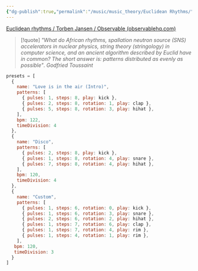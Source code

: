 ```yaml
---
{"dg-publish":true,"permalink":"/music/music_theory/Euclidean Rhythms/"}
---
```


[Euclidean rhythms / Torben Jansen / Observable (observablehq.com)](https://observablehq.com/@toja/euclidean-rhythms)

> [!quote] _"What do African rhythms, spallation neutron source (SNS) accelerators in nuclear physics, string theory (stringology) in computer science, and an ancient algorithm described by Euclid have in common? The short answer is: patterns distributed as evenly as possible"_. *Godfried Toussaint*

```js
presets = [
  {
    name: "Love is in the air (Intro)",
    patterns: [
      { pulses: 1, steps: 8, play: kick },
      { pulses: 2, steps: 8, rotation: 1, play: clap },
      { pulses: 5, steps: 8, rotation: 3, play: hihat },
    ],
    bpm: 122,
    timeDivision: 4
  },
  {
    name: "Disco",
    patterns: [
      { pulses: 2, steps: 8, play: kick },
      { pulses: 1, steps: 8, rotation: 4, play: snare },
      { pulses: 7, steps: 8, rotation: 4, play: hihat },
    ],
    bpm: 120,
    timeDivision: 4
  },
  {
    name: "Custom",
    patterns: [
      { pulses: 1, steps: 6, rotation: 0, play: kick },
      { pulses: 1, steps: 6, rotation: 3, play: snare },
      { pulses: 2, steps: 6, rotation: 2, play: hihat },
      { pulses: 1, steps: 7, rotation: 6, play: clap },
      { pulses: 1, steps: 7, rotation: 4, play: rim },
      { pulses: 1, steps: 4, rotation: 1, play: rim },
    ],
   bpm: 120,
   timeDivision: 3
  }
]
```
